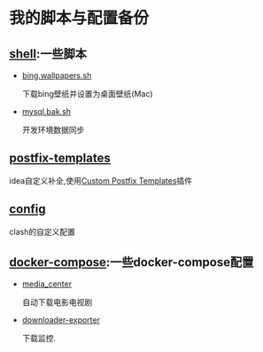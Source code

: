 # 我的脚本与配置备份

## [shell](./shell):一些脚本

- [bing.wallpapers.sh](./shell/bing.wallpapers.sh)

  下载bing壁纸并设置为桌面壁纸(Mac)

- [mysql.bak.sh](./shell/mysql.bak.sh)

  开发环境数据同步

## [postfix-templates](./postfix-templates)

  idea自定义补全,使用[Custom Postfix Templates](https://plugins.jetbrains.com/plugin/9862-custom-postfix-templates)插件

## [config](./config)

  clash的自定义配置

## [docker-compose](./docker-compose):一些docker-compose配置

- [media_center](./docker-compose/media_center/docker-compose.yml)

  自动下载电影电视剧

- [downloader-exporter](./docker-compose/downloader-exporter/docker-compose.yml)

  下载监控.

